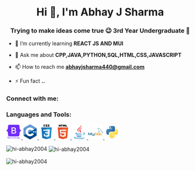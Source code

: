 <h1 align="center">Hi 👋, I'm Abhay J Sharma</h1>
<h3 align="center">Trying to make ideas come true 😉 3rd Year Undergraduate 🙂</h3>

- 🌱 I’m currently learning **REACT JS AND MUI**

- 💬 Ask me about **CPP,JAVA,PYTHON,SQL,HTML,CSS,JAVASCRIPT**

- 📫 How to reach me **abhayjsharma440@gmail.com**

- ⚡ Fun fact **..**

<h3 align="left">Connect with me:</h3>
<p align="left">
</p>

<h3 align="left">Languages and Tools:</h3>
<p align="left"> <a href="https://getbootstrap.com" target="_blank" rel="noreferrer"> <img src="https://raw.githubusercontent.com/devicons/devicon/master/icons/bootstrap/bootstrap-plain-wordmark.svg" alt="bootstrap" width="40" height="40"/> </a> <a href="https://www.w3schools.com/cpp/" target="_blank" rel="noreferrer"> <img src="https://raw.githubusercontent.com/devicons/devicon/master/icons/cplusplus/cplusplus-original.svg" alt="cplusplus" width="40" height="40"/> </a> <a href="https://www.w3schools.com/css/" target="_blank" rel="noreferrer"> <img src="https://raw.githubusercontent.com/devicons/devicon/master/icons/css3/css3-original-wordmark.svg" alt="css3" width="40" height="40"/> </a> <a href="https://www.w3.org/html/" target="_blank" rel="noreferrer"> <img src="https://raw.githubusercontent.com/devicons/devicon/master/icons/html5/html5-original-wordmark.svg" alt="html5" width="40" height="40"/> </a> <a href="https://www.java.com" target="_blank" rel="noreferrer"> <img src="https://raw.githubusercontent.com/devicons/devicon/master/icons/java/java-original.svg" alt="java" width="40" height="40"/> </a> <a href="https://www.mysql.com/" target="_blank" rel="noreferrer"> <img src="https://raw.githubusercontent.com/devicons/devicon/master/icons/mysql/mysql-original-wordmark.svg" alt="mysql" width="40" height="40"/> </a> <a href="https://www.python.org" target="_blank" rel="noreferrer"> <img src="https://raw.githubusercontent.com/devicons/devicon/master/icons/python/python-original.svg" alt="python" width="40" height="40"/> </a> </p>

<p><img align="left" src="https://github-readme-stats.vercel.app/api/top-langs?username=hi-abhay2004&show_icons=true&locale=en&layout=compact" alt="hi-abhay2004" /></p>

<p>&nbsp;<img align="center" src="https://github-readme-stats.vercel.app/api?username=hi-abhay2004&show_icons=true&locale=en" alt="hi-abhay2004" /></p>

<p><img align="center" src="https://github-readme-streak-stats.herokuapp.com/?user=hi-abhay2004&" alt="hi-abhay2004" /></p>

